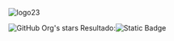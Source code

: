 ![logo23](https://github.com/user-attachments/assets/84f23e3b-c08c-4328-97a4-44e7df4f3ae9)

![GitHub Org's stars](https://img.shields.io/github/stars/camilafernanda?style=social)
Resultado:![Static Badge](https://img.shields.io/badge/Manven-v4.0.0-green)



